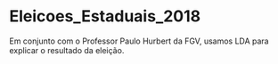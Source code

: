 # Eleicoes_Estaduais_2018
Em conjunto com o Professor Paulo Hurbert da FGV, usamos LDA para explicar o resultado da eleição.

